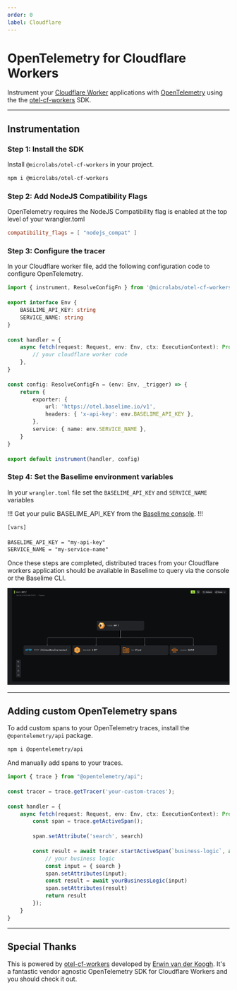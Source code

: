 ```yaml
---
order: 0
label: Cloudflare
---
```


# OpenTelemetry for Cloudflare Workers

Instrument your [Cloudflare Worker](https://developers.cloudflare.com/workers/) applications with [OpenTelemetry](https://opentelemetry.io/) using the the [otel-cf-workers](https://github.com/evanderkoogh/otel-cf-workers) SDK.

---


## Instrumentation

### Step 1: Install the SDK


Install `@microlabs/otel-cf-workers` in your project.

```bash # :icon-terminal: terminal
npm i @microlabs/otel-cf-workers 
```

### Step 2: Add NodeJS Compatibility Flags

OpenTelemetry requires the NodeJS Compatibility flag is enabled at the top level of your wrangler.toml

```toml # :icon-code: wrangler.toml
compatibility_flags = [ "nodejs_compat" ]
```
### Step 3: Configure the tracer

In your Cloudflare worker file, add the following configuration code to configure OpenTelemetry.

```typescript #3-6,14-24 :icon-code: index.ts
import { instrument, ResolveConfigFn } from '@microlabs/otel-cf-workers'

export interface Env {
	BASELIME_API_KEY: string
    SERVICE_NAME: string
}

const handler = {
	async fetch(request: Request, env: Env, ctx: ExecutionContext): Promise<Response> {
		// your cloudflare worker code
	},
}

const config: ResolveConfigFn = (env: Env, _trigger) => {
	return {
		exporter: {
			url: 'https://otel.baselime.io/v1',
			headers: { 'x-api-key': env.BASELIME_API_KEY },
		},
		service: { name: env.SERVICE_NAME },
	}
}

export default instrument(handler, config)
```

### Step 4: Set the Baselime environment variables

In your `wrangler.toml` file set the `BASELIME_API_KEY` and `SERVICE_NAME` variables

!!!
Get your pulic BASELIME_API_KEY from the [Baselime console](https://console.baselime.io).
!!!

```txt # :icon-code: wrangler.toml
[vars]

BASELIME_API_KEY = "my-api-key"
SERVICE_NAME = "my-service-name"
```

Once these steps are completed, distributed traces from your Cloudflare workers application should be available in Baselime to query via the console or the Baselime CLI.

![Example Cloudflare Worker Trace](../../assets/images/illustrations/sending-data/opentelemetry/cf-tracing.png)

---

## Adding custom OpenTelemetry spans

To add custom spans to your OpenTelemetry traces, install the `@opentelemetry/api` package.

```bash # :icon-terminal: terminal
npm i @opentelemetry/api
```

And manually add spans to your traces.

```typescript # :icon-code: index.ts
import { trace } from "@opentelemetry/api";
 
const tracer = trace.getTracer('your-custom-traces');

const handler = {
    async fetch(request: Request, env: Env, ctx: ExecutionContext): Promise<Response> {
        const span = trace.getActiveSpan();

        span.setAttribute('search', search)

        const result = await tracer.startActiveSpan(`business-logic`, async (span) => {
            // your business logic
            const input = { search }
            span.setAttributes(input);
            const result = await yourBusinessLogic(input)
            span.setAttributes(result)
            return result
        });
    }
}
```
---

## Special Thanks

This is powered by [otel-cf-workers](https://github.com/evanderkoogh/otel-cf-workers) developed by [Erwin van der Koogh](https://github.com/evanderkoogh). It's a fantastic vendor agnostic OpenTelemetry SDK for Cloudflare Workers and you should check it out.